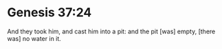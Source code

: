 # Genesis 37:24

And they took him, and cast him into a pit: and the pit [was] empty, [there was] no water in it.